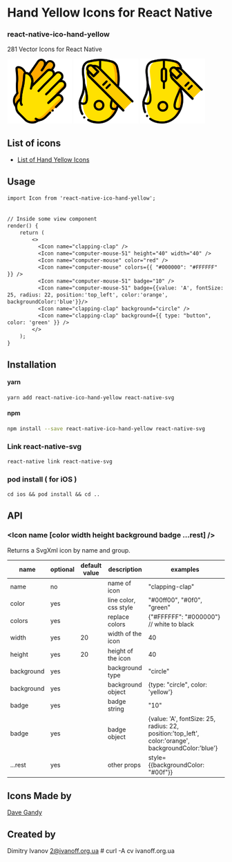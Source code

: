 # Hand Yellow Icons for React Native

### react-native-ico-hand-yellow

281 Vector Icons for React Native

<img src="./static/clapping-clap.png" alt="clapping-clap" width="150" height="150"> <img src="./static/computer-mouse-51.png" alt="computer-mouse-51" width="150" height="150"> <img src="./static/computer-mouse.png" alt="computer-mouse" width="150" height="150">

## List of icons

- [List of Hand Yellow Icons](http://ico.simpleness.org/pack/hand-yellow)

## Usage

```
import Icon from 'react-native-ico-hand-yellow';


// Inside some view component
render() {
    return (
        <>
          <Icon name="clapping-clap" />
          <Icon name="computer-mouse-51" height="40" width="40" />
          <Icon name="computer-mouse" color="red" />
          <Icon name="computer-mouse" colors={{ "#000000": "#FFFFFF" }} />
          <Icon name="computer-mouse-51" badge="10" />
          <Icon name="computer-mouse-51" badge={{value: 'A', fontSize: 25, radius: 22, position:'top_left', color:'orange', backgroundColor:'blue'}}/>
          <Icon name="clapping-clap" background="circle" />
          <Icon name="clapping-clap" background={{ type: "button", color: 'green' }} />
        </>
    );
}

```

## Installation

#### yarn

```bash
yarn add react-native-ico-hand-yellow react-native-svg
```

#### npm

```bash
npm install --save react-native-ico-hand-yellow react-native-svg
```

### Link react-native-svg

```bash
react-native link react-native-svg
```

### pod install ( for iOS )

```
cd ios && pod install && cd ..
```

## API

### <Icon name [color width height background badge ...rest] />

Returns a SvgXml icon by name and group.

 name | optional | default value | description | examples
------|----------|---------------|-------------|---------
name | no |  | name of icon | "clapping-clap"
color | yes | | line color, css style | "#00ff00", "#0f0", "green"
colors | yes | | replace colors | {"#FFFFFF": "#000000"} // white to black
width | yes | 20 | width of the icon | 40
height | yes | 20 | height of the icon | 40
background | yes | | background type | "circle"
background | yes | | background object | {type: "circle", color: 'yellow'}
badge | yes | | badge string | "10"
badge | yes | | badge object | {value: 'A', fontSize: 25, radius: 22, position:'top_left', color:'orange', backgroundColor:'blue'}
...rest | yes | | other props | style={{backgroundColor: "#00f"}}

## Icons Made by

[Dave Gandy](https://www.flaticon.com/authors/dave-gandy)

## Created by

Dimitry Ivanov <2@ivanoff.org.ua> # curl -A cv ivanoff.org.ua
